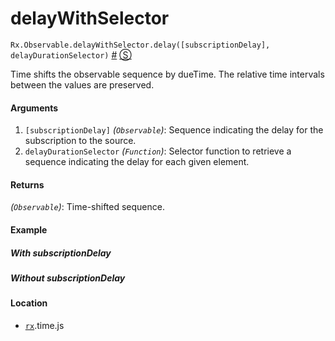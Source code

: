 # delayWithSelector

<rx-marbles key="delayWithSelector"></rx-marbles>

`Rx.Observable.delayWithSelector.delay([subscriptionDelay], delayDurationSelector)`
<a href="#rxobservabledelaywithselectordelaysubscriptiondelay-delaydurationselector">#</a> [&#x24C8;](https://github.com/Reactive-Extensions/RxJS/blob/master/rx.time.js#L832-L882 "View in source") 

Time shifts the observable sequence by dueTime. The relative time intervals between the values are preserved.

#### Arguments
1. `[subscriptionDelay]` *(`Observable`)*: Sequence indicating the delay for the subscription to the source. 
2. `delayDurationSelector` *(`Function`)*: Selector function to retrieve a sequence indicating the delay for each given element.

#### Returns
*(`Observable`)*: Time-shifted sequence.
  
#### Example

##### With subscriptionDelay

[](http://jsbin.com/buwaxe/1/embed?js,console)

##### Without subscriptionDelay

[](http://jsbin.com/soheg/1/embed?js,console)

#### Location

- [`rx`](https://www.npmjs.org/package/rx).time.js